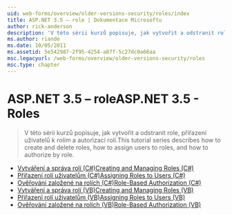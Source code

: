 ```yaml
---
uid: web-forms/overview/older-versions-security/roles/index
title: ASP.NET 3.5 – role | Dokumentace Microsoftu
author: rick-anderson
description: 'V této sérii kurzů popisuje, jak vytvořit a odstranit role, přiřazení uživatelů k rolím a autorizaci rolí.'
ms.author: riande
ms.date: 10/05/2011
ms.assetid: 5e542987-2f95-4254-a87f-5c27dc0a66aa
msc.legacyurl: /web-forms/overview/older-versions-security/roles
msc.type: chapter
---
```

<a name="aspnet-35---roles"></a><span data-ttu-id="8a970-103">ASP.NET 3.5 – role</span><span class="sxs-lookup"><span data-stu-id="8a970-103">ASP.NET 3.5 - Roles</span></span>
====================
> <span data-ttu-id="8a970-104">V této sérii kurzů popisuje, jak vytvořit a odstranit role, přiřazení uživatelů k rolím a autorizaci rolí.</span><span class="sxs-lookup"><span data-stu-id="8a970-104">This tutorial series describes how to create and delete roles, how to assign users to roles, and how to authorize by role.</span></span>


- [<span data-ttu-id="8a970-105">Vytváření a správa rolí (C#)</span><span class="sxs-lookup"><span data-stu-id="8a970-105">Creating and Managing Roles (C#)</span></span>](creating-and-managing-roles-cs.md)
- [<span data-ttu-id="8a970-106">Přiřazení rolí uživatelům (C#)</span><span class="sxs-lookup"><span data-stu-id="8a970-106">Assigning Roles to Users (C#)</span></span>](assigning-roles-to-users-cs.md)
- [<span data-ttu-id="8a970-107">Ověřování založené na rolích (C#)</span><span class="sxs-lookup"><span data-stu-id="8a970-107">Role-Based Authorization (C#)</span></span>](role-based-authorization-cs.md)
- [<span data-ttu-id="8a970-108">Vytváření a správa rolí (VB)</span><span class="sxs-lookup"><span data-stu-id="8a970-108">Creating and Managing Roles (VB)</span></span>](creating-and-managing-roles-vb.md)
- [<span data-ttu-id="8a970-109">Přiřazení rolí uživatelům (VB)</span><span class="sxs-lookup"><span data-stu-id="8a970-109">Assigning Roles to Users (VB)</span></span>](assigning-roles-to-users-vb.md)
- [<span data-ttu-id="8a970-110">Ověřování založené na rolích (VB)</span><span class="sxs-lookup"><span data-stu-id="8a970-110">Role-Based Authorization (VB)</span></span>](role-based-authorization-vb.md)
